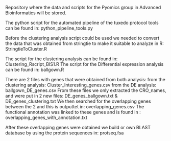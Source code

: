 Repository where the data and scripts for the Pyomics group in Advanced Bioinformatics will be stored. 

The python script for the automated pipeline of the tuxedo protocol tools can be found in:
python_pipeline_tools.py

Before the clustering analysis script could be used we needed to convert the data that was obtained from stringtie to make it suitable to analyze in R:
StringtieToCluster.R

The script for the clustering analysis can be found in:
Clustering_Rscript_BIS1.R
The script for the Differential expression analysis can be found in:
ballgown.R

There are 2 files with genes that were obtained from both analysis:
from the clustering analysis: Cluster_Interesting_genes.csv
from the DE analysis: ballgown_DE_genes.csv
From these files we only extracted the CRO_names, and were put in 2 new files:
DE_genes_ballgown.txt & DE_genes_clustering.txt
We then searched for the overlapping genes between the 2 and this is outputtet in:
overlapping_genes.csv
The functional annotation was linked to these genes and is found in :
overlapping_genes_with_annotation.txt

After these overlapping genes were obtained we build or own BLAST database by using the protein sequences in:
protseq.fsa

